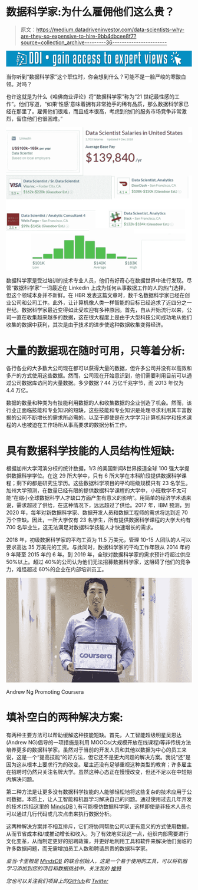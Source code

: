 # 数据科学家:为什么雇佣他们这么贵？

> 原文：<https://medium.datadriveninvestor.com/data-scientists-why-are-they-so-expensive-to-hire-9bb4dbcee8f7?source=collection_archive---------36----------------------->

[![](img/9fe987d7ed0d1c2f21f416102a436623.png)](http://www.track.datadriveninvestor.com/1B9E)

当你听到“数据科学家”这个职位时，你会想到什么？可能不是一脸严峻的寒酸白领。对吗？

也许这就是为什么《哈佛商业评论》将“数据科学家”称为“21 世纪最性感的工作”。他们写道，“如果‘性感’意味着拥有非常抢手的稀有品质，那么数据科学家已经在那里了。雇佣他们很难，而且成本很高，考虑到他们的服务市场竞争非常激烈，留住他们也很困难。”

![](img/f6173bc38532807cd0b85a22f9cae58f.png)

数据科学家是受过培训的技术专业人员，他们有好奇心在数据世界中进行发现。尽管“数据科学家”一词最近在 Linkedin 上成为任何从事数据工作的人的热门选择，但这个领域本身并不新鲜。在 HBR 发表这篇文章时，数千名数据科学家已经在创业公司和公司工作。此外，让计算机像人类一样智能的目标已经追求了近四分之一世纪。数据科学家最近变得如此受欢迎有多种原因。首先，自从开始流行以来，公司一直在收集越来越多的数据，这在很大程度上是由于大型科技公司成功地从他们收集的数据中获利，其次是由于技术的进步使这种数据收集变得经济。

# 大量的数据现在随时可用，只等着分析:

各行各业的大多数大公司现在都可以获得大量的数据，但许多公司并没有以高效和多产的方式使用这些数据。然而，公司现在开始意识到，他们需要利用目前可以通过公司数据库访问的大量数据。多少数据？44 万亿千兆字节，而 2013 年仅为 4.4 万亿。

数据的数量和种类为有技能利用数据的人和收集数据的企业创造了机会。然而，该行业正面临技能和专业知识的短缺，这些技能和专业知识是处理寻求利用其丰富数据的公司不断增长的需求所必需的。以至于即使是在大学学习计算机科学和技术课程的人也被迫在工作场所从事高要求的数据分析工作。

# 具有数据科学技能的人员结构性短缺:

根据加州大学河滨分校的统计数据，1/3 的美国新闻&世界报道全球 100 强大学提供数据科学学位。在这 29 所大学中，只有 6 所大学在本科阶段提供数据科学课程；剩下的都是研究生学历。这些数据科学项目的平均班级规模只有 23 名学生。加州大学预测，在数量已经有限的提供数据科学课程的大学中，小班教学不太可能“在缩小全球数据科学人才缺口方面产生有意义的影响”。用简单的经济学术语来说，需求超过了供给，在这种情况下，远远超过了供给。2017 年，IBM 预测，到 2020 年，每年对新数据科学家、数据开发人员和数据工程师的需求将达到近 70 万个空缺。因此，一所大学仅有 23 名学生，所有提供数据科学课程的大学大约有 700 名毕业生，这无法满足对数据科学技能人才快速增长的需求。

2018 年，初级数据科学家的平均工资为 11.5 万美元，管理 10-15 人团队的人可以要求高达 35 万美元的工资。与此同时，数据科学家的平均工作年限从 2014 年的 9 年降至 2015 年的 6 年。到 2019 年，全球对数据科学家的需求预计将超过供应 50%以上。超过 40%的公司认为他们无法招募数据科学家，这阻碍了他们的竞争力，难怪超过 60%的企业在内部培训员工。

![](img/c2ec14b58881cb7a9f22e0878e1988a9.png)

Andrew Ng Promoting Coursera

# 填补空白的两种解决方案:

有两种主要方法可以帮助缓解这种技能短缺。首先，人工智能超级明星吴恩达(Andrew NG)倡导的一项措施是利用 MOOCs(大规模开放在线课程)等非传统方法培养更多的数据科学家。虽然对于当前的开发人员和其他以数据为中心的员工来说，这是一个“提高技能”的好方法，但它还不是更大问题的解决方案。我说“还”是因为这从根本上要求行为的改变。雇主还没有足够重视这种类型的教育；许多雇主在招聘时仍然只关注名牌大学。虽然这种心态正在慢慢改变，但还不足以在中短期内解决问题。

第二种方法是让更多没有数据科学技能的人能够轻松地将这些复杂的技术应用于公司数据。本质上，让人工智能和机器学习解决自己的问题。通过使用过去几年开发的技术(包括这里的 [MindsDB](http://mindsdb.com) ),有可能模仿数据科学家，这样即使是非技术人员也可以通过几行代码或几次点击来执行数据分析。

这两种解决方案并不相互排斥，它们将协同帮助公司以更有意义的方式使用数据，从而节省成本和/或推动增长和收入。为了有效地实现这一点，组织内部需要进行文化变革，从而制定更好的招聘政策，并更好地利用工具和软件来解决他们面临的许多数据问题，而无需增加员工人数和聘请昂贵的数据科学家。

*亚当·卡里根是* [*MindsDB*](http://mindsdb.com/) *的联合创始人，这是一个易于使用的工具，可以将机器学习添加到您的项目和数据挑战中。关注我的* [*推特*](https://twitter.com/adammcarrigan)

*您也可以关注我们项目上的*[*GitHub*](https://github.com/mindsdb/mindsdb#mindsdb)*和* [*Twitter*](https://twitter.com/MindsDB)